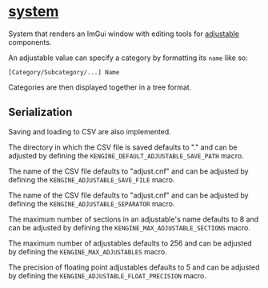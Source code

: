 # [system](system.hpp)

System that renders an ImGui window with editing tools for [adjustable](../../data/adjustable.md) components.

An adjustable value can specify a category by formatting its `name` like so:
```
[Category/Subcategory/...] Name
```
Categories are then displayed together in a tree format.

## Serialization

Saving and loading to CSV are also implemented.

The directory in which the CSV file is saved defaults to "." and can be adjusted by defining the `KENGINE_DEFAULT_ADJUSTABLE_SAVE_PATH` macro.

The name of the CSV file defaults to "adjust.cnf" and can be adjusted by defining the `KENGINE_ADJUSTABLE_SAVE_FILE` macro.

The name of the CSV file defaults to "adjust.cnf" and can be adjusted by defining the `KENGINE_ADJUSTABLE_SEPARATOR` macro.

The maximum number of sections in an adjustable's name defaults to 8 and can be adjusted by defining the `KENGINE_MAX_ADJUSTABLE_SECTIONS` macro.

The maximum number of adjustables defaults to 256 and can be adjusted by defining the `KENGINE_MAX_ADJUSTABLES` macro.

The precision of floating point adjustables defaults to 5 and can be adjusted by defining the `KENGINE_ADJUSTABLE_FLOAT_PRECISION` macro.